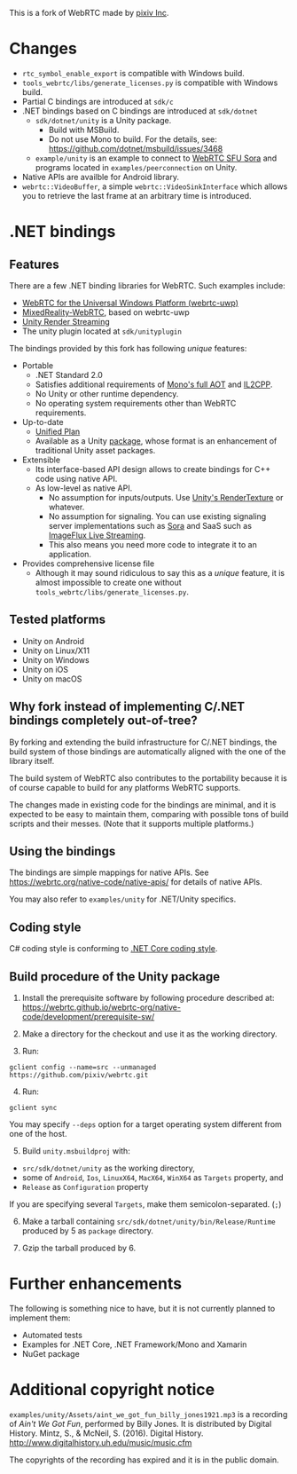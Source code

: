 This is a fork of WebRTC made by [pixiv Inc](https://www.pixiv.co.jp/).

# Changes
- `rtc_symbol_enable_export` is compatible with Windows build.
- `tools_webrtc/libs/generate_licenses.py` is compatible with Windows build.
- Partial C bindings are introduced at `sdk/c`
- .NET bindings based on C bindings are introduced at `sdk/dotnet`
  - `sdk/dotnet/unity` is a Unity package.
    - Build with MSBuild.
    - Do not use Mono to build. For the details, see:
      https://github.com/dotnet/msbuild/issues/3468
  - `example/unity` is an example to connect to
    [WebRTC SFU Sora](https://sora.shiguredo.jp/) and programs located in
    `examples/peerconnection` on Unity.
- Native APIs are availble for Android library.
- `webrtc::VideoBuffer`, a simple `webrtc::VideoSinkInterface` which allows you
  to retrieve the last frame at an arbitrary time is introduced.

# .NET bindings

## Features

There are a few .NET binding libraries for WebRTC. Such examples include:

- [WebRTC for the Universal Windows Platform (webrtc-uwp)](https://webrtc-uwp.github.io/)
- [MixedReality-WebRTC](https://github.com/microsoft/MixedReality-WebRTC), based on webrtc-uwp
- [Unity Render Streaming](https://github.com/Unity-Technologies/UnityRenderStreaming)
- The unity plugin located at `sdk/unityplugin`

The bindings provided by this fork has following *unique* features:

- Portable
  - .NET Standard 2.0
  - Satisfies additional requirements of [Mono's full AOT](https://www.mono-project.com/docs/advanced/aot/#full-aot)
    and [IL2CPP](https://docs.unity3d.com/Manual/IL2CPP.html).
  - No Unity or other runtime dependency.
  - No operating system requirements other than WebRTC requirements.
- Up-to-date
  - [Unified Plan](https://webrtc.org/web-apis/chrome/unified-plan/)
  - Available as a Unity [package](https://docs.unity3d.com/Manual/Packages.html),
    whose format is an enhancement of traditional Unity asset packages.
- Extensible
  - Its interface-based API design allows to create bindings for C++ code using
    native API.
  - As low-level as native API.
    - No assumption for inputs/outputs. Use [Unity's RenderTexture](https://docs.unity3d.com/Manual/class-RenderTexture.html)
      or whatever.
    - No assumption for signaling. You can use existing signaling server
      implementations such as [Sora](https://sora.shiguredo.jp/) and SaaS such
      as [ImageFlux Live Streaming](https://www.sakura.ad.jp/services/imageflux/livestreaming/).
    - This also means you need more code to integrate it to an application.
- Provides comprehensive license file
  - Although it may sound ridiculous to say this as a *unique* feature, it is
    almost impossible to create one without
    `tools_webrtc/libs/generate_licenses.py`.

## Tested platforms

- Unity on Android
- Unity on Linux/X11
- Unity on Windows
- Unity on iOS
- Unity on macOS

## Why fork instead of implementing C/.NET bindings completely out-of-tree?

By forking and extending the build infrastructure for C/.NET bindings, the
build system of those bindings are automatically aligned with the one of the
library itself.

The build system of WebRTC also contributes to the portability because it is of
course capable to build for any platforms WebRTC supports.

The changes made in existing code for the bindings are minimal, and it is
expected to be easy to maintain them, comparing with possible tons of build
scripts and their messes. (Note that it supports multiple platforms.)

## Using the bindings

The bindings are simple mappings for native APIs. See
https://webrtc.org/native-code/native-apis/ for details of native APIs.

You may also refer to `examples/unity` for .NET/Unity specifics.

## Coding style

C# coding style is conforming to
[.NET Core coding style](https://github.com/dotnet/corefx/blob/master/Documentation/coding-guidelines/coding-style.md).

## Build procedure of the Unity package

1. Install the prerequisite software by following procedure described at:
   https://webrtc.github.io/webrtc-org/native-code/development/prerequisite-sw/

2. Make a directory for the checkout and use it as the working directory.

3. Run:

```shell
gclient config --name=src --unmanaged https://github.com/pixiv/webrtc.git
```

4. Run:

```shell
gclient sync
```

You may specify `--deps` option for a target operating system different from
one of the host.

5. Build `unity.msbuildproj` with:
  * `src/sdk/dotnet/unity` as the working directory,
  * some of `Android`, `Ios`, `LinuxX64`, `MacX64`, `WinX64` as `Targets` property, and
  * `Release` as `Configuration` property

If you are specifying several `Targets`, make them semicolon-separated. (`;`)

6. Make a tarball containing `src/sdk/dotnet/unity/bin/Release/Runtime`
   produced by 5 as `package` directory.

7. Gzip the tarball produced by 6.

# Further enhancements

The following is something nice to have, but it is not currently planned to
implement them:

- Automated tests
- Examples for .NET Core, .NET Framework/Mono and Xamarin
- NuGet package

# Additional copyright notice

`examples/unity/Assets/aint_we_got_fun_billy_jones1921.mp3` is a recording of
_Ain't We Got Fun_, performed by Billy Jones. It is distributed by Digital
History.
    Mintz, S., & McNeil, S. (2016). Digital History.
    http://www.digitalhistory.uh.edu/music/music.cfm

The copyrights of the recording has expired and it is in the public domain.
